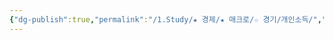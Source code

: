 ```yaml
---
{"dg-publish":true,"permalink":"/1.Study/★ 경제/★ 매크로/☆ 경기/개인소득/","created":"2025-03-03T08:53:09.744+09:00","updated":"2025-06-03T20:07:19.632+09:00"}
---
```


